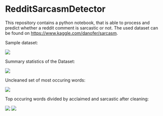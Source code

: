 # RedditSarcasmDetector
This repository contains a python notebook, that is able to process and predict whether a reddit comment is sarcastic or not.
The used dataset can be found on https://www.kaggle.com/danofer/sarcasm.

Sample dataset:

<img src="https://raw.githubusercontent.com/jordanpeshev/RedditSarcasmDetector/blob/master/SampleDataset.png?sanitize=true&raw=true" />

Summary statistics of the Dataset:

<img src="https://raw.githubusercontent.com/jordanpeshev/RedditSarcasmDetector/blob/master/Data.png?sanitize=true&raw=true" />

Uncleaned set of most occuring words:

<img src="https://raw.githubusercontent.com/jordanpeshev/RedditSarcasmDetector/master/MostUsedWordsTotal.png?sanitize=true&raw=true" />

Top occuring words divided by acclaimed and sarcastic after cleaning:

<img src="https://raw.githubusercontent.com/jordanpeshev/RedditSarcasmDetector/master/MostUsedWordsBoth.png?sanitize=true&raw=true" />


<img src="https://cdn.rawgit.com/jordanpeshev/RedditSarcasmDetector/master/SampleDataset.png" />
